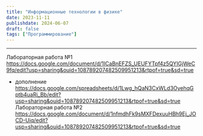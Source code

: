 ```yaml
---
title: "Информационные технологии в физике"
date: 2023-11-11
publishdate: 2024-06-07
draft: false
tags: ["Программирование"]
---
```


---
Лабораторная работа №1  https://docs.google.com/document/d/1ICaBnEFZS_UEUFYTpf4z5QYIGjWeC9fq/edit?usp=sharing&ouid=108789207482509951213&rtpof=true&sd=true
+ дополнение https://docs.google.com/spreadsheets/d/1Lwg_hQaN3CxWLd3OyehqGptb4uaRi_Bb/edit?usp=sharing&ouid=108789207482509951213&rtpof=true&sd=true
Лабораторная работа №2 https://docs.google.com/document/d/1nfmdhFk9sMXFDexuuHBh9Ej_JOCD-Uiq/edit?usp=sharing&ouid=108789207482509951213&rtpof=true&sd=true
